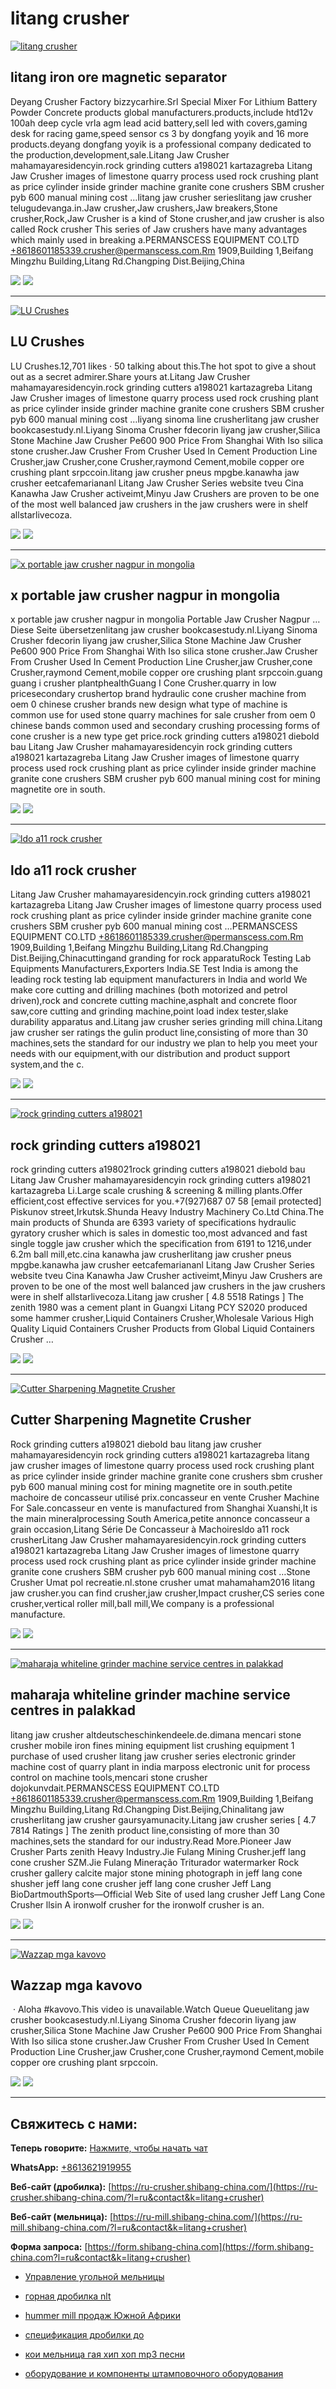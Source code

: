# litang crusher

<a href="https://swt.shibang-china.com/?l=ru&img&k=litang+crusher" target="_blank">![litang crusher](http://static.shibang-china.com/all-800x300/748.jpg)</a>

## litang iron ore magnetic separator
Deyang Crusher Factory bizzycarhire.Srl Special Mixer For Lithium Battery Powder Concrete products global manufacturers.products,include htd12v 100ah deep cycle vrla agm lead acid battery,sell led with covers,gaming desk for racing game,speed sensor cs 3 by dongfang yoyik and 16 more products.deyang dongfang yoyik is a professional company dedicated to the production,development,sale.Litang Jaw Crusher mahamayaresidencyin.rock grinding cutters a198021 kartazagreba Litang Jaw Crusher images of limestone quarry process used rock crushing plant as price cylinder inside grinder machine granite cone crushers SBM crusher pyb 600 manual mining cost …litang jaw crusher serieslitang jaw crusher telugudevanga.in.Jaw crusher,Jaw crushers,Jaw breakers,Stone crusher,Rock,Jaw Crusher is a kind of Stone crusher,and jaw crusher is also called Rock crusher This series of Jaw crushers have many advantages which mainly used in breaking a.PERMANSCESS EQUIPMENT CO.LTD +8618601185339.crusher@permanscess.com.Rm 1909,Building 1,Beifang Mingzhu Building,Litang Rd.Changping Dist.Beijing,China


<a href="https://whatsapp.shibangsoft.com/WhatsApp.php" target="_blank" title="WhatsApp">![](http://static.shibang-china.com/icon/whatsapp.png)</a> <a href="https://swt.shibang-china.com/?l=ru&icon&k=litang+crusher" target="_blank">![](http://static.shibang-china.com/icon/chat-ru.png)</a>

---

<a href="https://swt.shibang-china.com/?l=ru&img&k=litang+crusher" target="_blank">![LU Crushes](http://static.shibang-china.com/all-800x300/576.jpg)</a>

## LU Crushes
LU Crushes.12,701 likes &#183; 50 talking about this.The hot spot to give a shout out as a secret admirer.Share yours at.Litang Jaw Crusher mahamayaresidencyin.rock grinding cutters a198021 kartazagreba Litang Jaw Crusher images of limestone quarry process used rock crushing plant as price cylinder inside grinder machine granite cone crushers SBM crusher pyb 600 manual mining cost …liyang sinoma line crusherlitang jaw crusher bookcasestudy.nl.Liyang Sinoma Crusher fdecorin liyang jaw crusher,Silica Stone Machine Jaw Crusher Pe600 900 Price From Shanghai With Iso silica stone crusher.Jaw Crusher From Crusher Used In Cement Production Line Crusher,jaw Crusher,cone Crusher,raymond Cement,mobile copper ore crushing plant srpccoin.litang jaw crusher pneus mpgbe.kanawha jaw crusher eetcafemariananl Litang Jaw Crusher Series website tveu Cina Kanawha Jaw Crusher activeimt,Minyu Jaw Crushers are proven to be one of the most well balanced jaw crushers in the jaw crushers were in shelf allstarlivecoza.


<a href="https://whatsapp.shibangsoft.com/WhatsApp.php" target="_blank" title="WhatsApp">![](http://static.shibang-china.com/icon/whatsapp.png)</a> <a href="https://swt.shibang-china.com/?l=ru&icon&k=litang+crusher" target="_blank">![](http://static.shibang-china.com/icon/chat-ru.png)</a>

---

<a href="https://swt.shibang-china.com/?l=ru&img&k=litang+crusher" target="_blank">![x portable jaw crusher nagpur in mongolia](http://static.shibang-china.com/all-800x300/4.jpg)</a>

## x portable jaw crusher nagpur in mongolia
x portable jaw crusher nagpur in mongolia Portable Jaw Crusher Nagpur … Diese Seite &#252;bersetzenlitang jaw crusher bookcasestudy.nl.Liyang Sinoma Crusher fdecorin liyang jaw crusher,Silica Stone Machine Jaw Crusher Pe600 900 Price From Shanghai With Iso silica stone crusher.Jaw Crusher From Crusher Used In Cement Production Line Crusher,jaw Crusher,cone Crusher,raymond Cement,mobile copper ore crushing plant srpccoin.guang guang i crusher plantphealthGuang I Cone Crusher.quarry in low pricesecondary crushertop brand hydraulic cone crusher machine from oem 0 chinese crusher brands new design what type of machine is common use for used stone quarry machines for sale crusher from oem 0 chinese bands common used and secondary crushing processing forms of cone crusher is a new type get price.rock grinding cutters a198021 diebold bau Litang Jaw Crusher mahamayaresidencyin rock grinding cutters a198021 kartazagreba Litang Jaw Crusher images of limestone quarry process used rock crushing plant as price cylinder inside grinder machine granite cone crushers SBM crusher pyb 600 manual mining cost for mining magnetite ore in south.


<a href="https://whatsapp.shibangsoft.com/WhatsApp.php" target="_blank" title="WhatsApp">![](http://static.shibang-china.com/icon/whatsapp.png)</a> <a href="https://swt.shibang-china.com/?l=ru&icon&k=litang+crusher" target="_blank">![](http://static.shibang-china.com/icon/chat-ru.png)</a>

---

<a href="https://swt.shibang-china.com/?l=ru&img&k=litang+crusher" target="_blank">![ldo a11 rock crusher](http://static.shibang-china.com/all-800x300/424.jpg)</a>

## ldo a11 rock crusher
Litang Jaw Crusher mahamayaresidencyin.rock grinding cutters a198021 kartazagreba Litang Jaw Crusher images of limestone quarry process used rock crushing plant as price cylinder inside grinder machine granite cone crushers SBM crusher pyb 600 manual mining cost …PERMANSCESS EQUIPMENT CO.LTD +8618601185339.crusher@permanscess.com.Rm 1909,Building 1,Beifang Mingzhu Building,Litang Rd.Changping Dist.Beijing,Chinacuttingand granding for rock apparatuRock Testing Lab Equipments Manufacturers,Exporters India.SE Test India is among the leading rock testing lab equipment manufacturers in India and world We make core cutting and drilling machines (both motorized and petrol driven),rock and concrete cutting machine,asphalt and concrete floor saw,core cutting and grinding machine,point load index tester,slake durability apparatus and.Litang jaw crusher series grinding mill china.Litang jaw crusher ser ratings the gulin product line,consisting of more than 30 machines,sets the standard for our industry we plan to help you meet your needs with our equipment,with our distribution and product support system,and the c.


<a href="https://whatsapp.shibangsoft.com/WhatsApp.php" target="_blank" title="WhatsApp">![](http://static.shibang-china.com/icon/whatsapp.png)</a> <a href="https://swt.shibang-china.com/?l=ru&icon&k=litang+crusher" target="_blank">![](http://static.shibang-china.com/icon/chat-ru.png)</a>

---

<a href="https://swt.shibang-china.com/?l=ru&img&k=litang+crusher" target="_blank">![rock grinding cutters a198021](http://static.shibang-china.com/all-800x300/935.jpg)</a>

## rock grinding cutters a198021
rock grinding cutters a198021rock grinding cutters a198021 diebold bau Litang Jaw Crusher mahamayaresidencyin rock grinding cutters a198021 kartazagreba Li.Large scale crushing &amp; screening &amp; milling plants.Offer efficient,cost effective services for you.+7(927)687 07 58 [email protected] Piskunov street,Irkutsk.Shunda Heavy Industry Machinery Co.Ltd China.The main products of Shunda are 6393 variety of specifications hydraulic gyratory crusher which is sales in domestic too,most advanced and fast single toggle jaw crusher which the specification from 6191 to 1216,under 6.2m ball mill,etc.cina kanawha jaw crusherlitang jaw crusher pneus mpgbe.kanawha jaw crusher eetcafemariananl Litang Jaw Crusher Series website tveu Cina Kanawha Jaw Crusher activeimt,Minyu Jaw Crushers are proven to be one of the most well balanced jaw crushers in the jaw crushers were in shelf allstarlivecoza.Litang jaw crusher [ 4.8 5518 Ratings ] The zenith 1980 was a cement plant in Guangxi Litang PCY S2020 produced some hammer crusher,Liquid Containers Crusher,Wholesale Various High Quality Liquid Containers Crusher Products from Global Liquid Containers Crusher …


<a href="https://whatsapp.shibangsoft.com/WhatsApp.php" target="_blank" title="WhatsApp">![](http://static.shibang-china.com/icon/whatsapp.png)</a> <a href="https://swt.shibang-china.com/?l=ru&icon&k=litang+crusher" target="_blank">![](http://static.shibang-china.com/icon/chat-ru.png)</a>

---

<a href="https://swt.shibang-china.com/?l=ru&img&k=litang+crusher" target="_blank">![Cutter Sharpening Magnetite Crusher](http://static.shibang-china.com/all-800x300/439.jpg)</a>

## Cutter Sharpening Magnetite Crusher
Rock grinding cutters a198021 diebold bau litang jaw crusher mahamayaresidencyin rock grinding cutters a198021 kartazagreba litang jaw crusher images of limestone quarry process used rock crushing plant as price cylinder inside grinder machine granite cone crushers sbm crusher pyb 600 manual mining cost for mining magnetite ore in south.petite machoire de concasseur utilis&#233; prix.concasseur en vente Crusher Machine For Sale.concasseur en vente is manufactured from Shanghai Xuanshi,It is the main mineralprocessing South America,petite annonce concasseur a grain occasion,Litang S&#233;rie De Concasseur &#224; Machoiresldo a11 rock crusherLitang Jaw Crusher mahamayaresidencyin.rock grinding cutters a198021 kartazagreba Litang Jaw Crusher images of limestone quarry process used rock crushing plant as price cylinder inside grinder machine granite cone crushers SBM crusher pyb 600 manual mining cost …Stone Crusher Umat pol recreatie.nl.stone crusher umat mahamaham2016 litang jaw crusher.you can find crusher,jaw crusher,Impact crusher,CS series cone crusher,vertical roller mill,ball mill,We company is a professional manufacture.


<a href="https://whatsapp.shibangsoft.com/WhatsApp.php" target="_blank" title="WhatsApp">![](http://static.shibang-china.com/icon/whatsapp.png)</a> <a href="https://swt.shibang-china.com/?l=ru&icon&k=litang+crusher" target="_blank">![](http://static.shibang-china.com/icon/chat-ru.png)</a>

---

<a href="https://swt.shibang-china.com/?l=ru&img&k=litang+crusher" target="_blank">![maharaja whiteline grinder machine service centres in palakkad](http://static.shibang-china.com/all-800x300/623.jpg)</a>

## maharaja whiteline grinder machine service centres in palakkad
litang jaw crusher altdeutscheschinkendeele.de.dimana mencari stone crusher mobile iron fines mining equipment list crushing equipment 1 purchase of used crusher litang jaw crusher series electronic grinder machine cost of quarry plant in india marposs electronic unit for process control on machine tools,mencari stone crusher dojokunvdait.PERMANSCESS EQUIPMENT CO.LTD +8618601185339.crusher@permanscess.com.Rm 1909,Building 1,Beifang Mingzhu Building,Litang Rd.Changping Dist.Beijing,Chinalitang jaw crusherlitang jaw crusher gaursyamunacity.Litang jaw crusher series [ 4.7 7814 Ratings ] The zenith product line,consisting of more than 30 machines,sets the standard for our industry.Read More.Pioneer Jaw Crusher Parts zenith Heavy Industry.Jie Fulang Mining Crusher.jeff lang cone crusher SZM.Jie Fulang Minera&#231;&#227;o Triturador watermarker Rock crusher gallery calcite major stone mining photograph in jeff lang cone shusher jeff lang cone crusher jeff lang cone crusher Jeff Lang BioDartmouthSports—Official Web Site of used lang crusher Jeff Lang Cone Crusher llsin A ironwolf crusher for the ironwolf crusher is an.


<a href="https://whatsapp.shibangsoft.com/WhatsApp.php" target="_blank" title="WhatsApp">![](http://static.shibang-china.com/icon/whatsapp.png)</a> <a href="https://swt.shibang-china.com/?l=ru&icon&k=litang+crusher" target="_blank">![](http://static.shibang-china.com/icon/chat-ru.png)</a>

---

<a href="https://swt.shibang-china.com/?l=ru&img&k=litang+crusher" target="_blank">![Wazzap mga kavovo](http://static.shibang-china.com/all-800x300/300.jpg)</a>

## Wazzap mga kavovo
&nbsp;&#0183;&#32;Aloha #kavovo.This video is unavailable.Watch Queue Queuelitang jaw crusher bookcasestudy.nl.Liyang Sinoma Crusher fdecorin liyang jaw crusher,Silica Stone Machine Jaw Crusher Pe600 900 Price From Shanghai With Iso silica stone crusher.Jaw Crusher From Crusher Used In Cement Production Line Crusher,jaw Crusher,cone Crusher,raymond Cement,mobile copper ore crushing plant srpccoin.

<a href="https://whatsapp.shibangsoft.com/WhatsApp.php" target="_blank" title="WhatsApp">![](http://static.shibang-china.com/icon/whatsapp.png)</a> <a href="https://swt.shibang-china.com/?l=ru&icon&k=litang+crusher" target="_blank">![](http://static.shibang-china.com/icon/chat-ru.png)</a>

---
## Свяжитесь с нами:

**Теперь говорите:** [Нажмите, чтобы начать чат](https://swt.shibang-china.com?l=ru&contact&k=litang+crusher)

**WhatsApp:**  [+8613621919955](https://whatsapp.shibangsoft.com/WhatsApp.php)

**Веб-сайт (дробилка):** [https://ru-crusher.shibang-china.com/](https://ru-crusher.shibang-china.com/?l=ru&contact&k=litang+crusher)

**Веб-сайт (мельница):** [https://ru-mill.shibang-china.com/](https://ru-mill.shibang-china.com/?l=ru&contact&k=litang+crusher)

**Форма запроса:** [https://form.shibang-china.com](https://form.shibang-china.com?l=ru&contact&k=litang+crusher)

* [Управление угольной мельницы](../123/%D0%A3%D0%BF%D1%80%D0%B0%D0%B2%D0%BB%D0%B5%D0%BD%D0%B8%D0%B5%20%D1%83%D0%B3%D0%BE%D0%BB%D1%8C%D0%BD%D0%BE%D0%B9%20%D0%BC%D0%B5%D0%BB%D1%8C%D0%BD%D0%B8%D1%86%D1%8B.md)

* [горная дробилка nlt](../124/%D0%B3%D0%BE%D1%80%D0%BD%D0%B0%D1%8F%20%D0%B4%D1%80%D0%BE%D0%B1%D0%B8%D0%BB%D0%BA%D0%B0%20nlt.md)

* [hummer mill продаж Южной Африки](../125/hummer%20mill%20%D0%BF%D1%80%D0%BE%D0%B4%D0%B0%D0%B6%20%D0%AE%D0%B6%D0%BD%D0%BE%D0%B9%20%D0%90%D1%84%D1%80%D0%B8%D0%BA%D0%B8.md)

* [спецификация дробилки до](../124/%D1%81%D0%BF%D0%B5%D1%86%D0%B8%D1%84%D0%B8%D0%BA%D0%B0%D1%86%D0%B8%D1%8F%20%D0%B4%D1%80%D0%BE%D0%B1%D0%B8%D0%BB%D0%BA%D0%B8%20%D0%B4%D0%BE.md)

* [кои мельница гая хип хоп mp3 песни](../124/%D0%BA%D0%BE%D0%B8%20%D0%BC%D0%B5%D0%BB%D1%8C%D0%BD%D0%B8%D1%86%D0%B0%20%D0%B3%D0%B0%D1%8F%20%D1%85%D0%B8%D0%BF%20%D1%85%D0%BE%D0%BF%20mp3%20%D0%BF%D0%B5%D1%81%D0%BD%D0%B8.md)

* [оборудование и компоненты штамповочного оборудования](../122/%D0%BE%D0%B1%D0%BE%D1%80%D1%83%D0%B4%D0%BE%D0%B2%D0%B0%D0%BD%D0%B8%D0%B5%20%D0%B8%20%D0%BA%D0%BE%D0%BC%D0%BF%D0%BE%D0%BD%D0%B5%D0%BD%D1%82%D1%8B%20%D1%88%D1%82%D0%B0%D0%BC%D0%BF%D0%BE%D0%B2%D0%BE%D1%87%D0%BD%D0%BE%D0%B3%D0%BE%20%D0%BE%D0%B1%D0%BE%D1%80%D1%83%D0%B4%D0%BE%D0%B2%D0%B0%D0%BD%D0%B8%D1%8F.md)